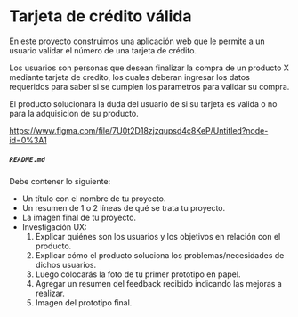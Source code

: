 # Tarjeta de crédito válida


En este proyecto construimos una aplicación web que le permite a un
usuario validar el número de una tarjeta de crédito. 

Los usuarios son personas que desean finalizar la compra de un producto X mediante tarjeta de credito,
los cuales deberan ingresar los datos requeridos para saber si se cumplen los parametros para validar su compra.

El producto solucionara la duda del usuario de si su tarjeta es valida o no para la adquisicion de su producto.

https://www.figma.com/file/7U0t2D18zjzqupsd4c8KeP/Untitled?node-id=0%3A1






##### `README.md`

Debe contener lo siguiente:

* Un título con el nombre de tu proyecto.
* Un resumen de 1 o 2 líneas de qué se trata tu proyecto.
* La imagen final de tu proyecto.
* Investigación UX:
  1. Explicar quiénes son los usuarios y los objetivos en relación con el
    producto.
  2. Explicar cómo el producto soluciona los problemas/necesidades de dichos
    usuarios.
  3. Luego colocarás la foto de tu primer prototipo en papel.
  4. Agregar un resumen del feedback recibido indicando las mejoras a realizar.
  5. Imagen del prototipo final.

